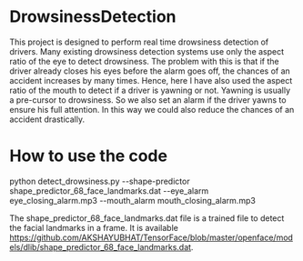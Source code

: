 # DrowsinessDetection

This project is designed to perform real time drowsiness detection of drivers. Many existing drowsiness detection systems use only the aspect ratio of the eye to detect drowsiness. The problem with this is that if the driver already closes his eyes before the alarm goes off, the chances of an accident increases by many times. Hence, here I have also used the aspect ratio of the mouth to detect if a driver is yawning or not. Yawning is usually a pre-cursor to drowsiness. So we also set an alarm if the driver yawns to ensure his full attention. In this way we could also reduce the chances of an accident drastically.


# How to use the code

python detect_drowsiness.py --shape-predictor shape_predictor_68_face_landmarks.dat --eye_alarm eye_closing_alarm.mp3 --mouth_alarm mouth_closing_alarm.mp3

The shape_predictor_68_face_landmarks.dat file is a trained file to detect the facial landmarks in a frame. It is available https://github.com/AKSHAYUBHAT/TensorFace/blob/master/openface/models/dlib/shape_predictor_68_face_landmarks.dat. 
